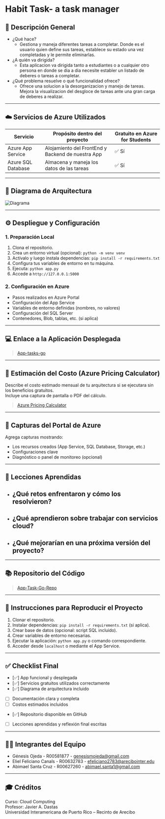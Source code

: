 # Habit Task- a task manager
## 🎯 Descripción General
- ¿Qué hace?
    - Gestiona y maneja diferentes tareas a completar. Donde es el usuario quien define sus tareas,
     establece su estado una vez completadas y le permite eliminarlas.   
- ¿A quién va dirigida?
    - Esta aplicacion va dirigida tanto a estudiantes o a cualquier otro persona en donde se dia a dia 
    necesite establer un listado de deberes o tareas a completar.
- ¿Qué problema resuelve o qué funcionalidad ofrece?
    - Ofrece una solucion a la desorganizacion y manejo de tareas. Mejora la visualizacion del desgloce 
    de tareas ante una gran carga de deberes a realizar.

---

## ☁️ Servicios de Azure Utilizados
| Servicio              | Propósito dentro del proyecto                    | Gratuito en Azure for Students |
|-----------------------|--------------------------------------------------|--------------------------------|
| Azure App Service     | Alojamiento del FrontEnd y Backend de nuestra App| ✅ Sí                          |
| Azure SQL Database    | Almacena y maneja los datos de las tareas        | ✅ Sí                          |

---

## 🧱 Diagrama de Arquitectura

![Diagrama](https://res.cloudinary.com/df9cpjyaf/image/upload/v1747148349/rylg0w9cxhtexjkdnbxu.png)

---

## ⚙️ Despliegue y Configuración

### 1. Preparación Local

1. Clona el repositorio.
2. Crea un entorno virtual (opcional): `python -m venv venv`
3. Actívalo y luego instala dependencias: `pip install -r requirements.txt`
4. Configura tus variables de entorno en tu máquina.
5. Ejecuta: `python app.py`
6. Accede a `http://127.0.0.1:5000`

### 2. Configuración en Azure
- Pasos realizados en Azure Portal
- Configuración del App Service
- Variables de entorno definidas (nombres, no valores)
- Configuración del SQL Server
- Contenedores, Blob, tablas, etc. (si aplica)


---

## 💻 Enlace a la Aplicación Desplegada
> [App-tasks-go](https://app-tasks-go-hdbxg4fvarfpgua5.eastus2-01.azurewebsites.net/)

---

## 💸 Estimación del Costo (Azure Pricing Calculator)
Describe el costo estimado mensual de tu arquitectura si se ejecutara sin los beneficios gratuitos.  
Incluye una captura de pantalla o PDF del cálculo.  
> [Azure Pricing Calculator](https://azure.microsoft.com/en-us/pricing/calculator/)

---

## 📁 Capturas del Portal de Azure
Agrega capturas mostrando:
- Los recursos creados (App Service, SQL Database, Storage, etc.)
- Configuraciones clave
- Diagnóstico o panel de monitoreo (opcional)

---

## 📘 Lecciones Aprendidas
- ¿Qué retos enfrentaron y cómo los resolvieron?
    -
- ¿Qué aprendieron sobre trabajar con servicios cloud?
    -
- ¿Qué mejorarían en una próxima versión del proyecto?
    -

---

## 📚 Repositorio del Código
> [App-Task-Go-Repo](https://github.com/DevQueenPR/Proyecto-Final-Cloud)

---

## 📄 Instrucciones para Reproducir el Proyecto
1. Clonar el repositorio.
2. Instalar dependencias: `pip install -r requirements.txt` (si aplica).
3. Crear base de datos (opcional: script SQL incluido).
4. Crear variables de entorno necesarias.
5. Ejecutar la aplicación: `python app.py` o comando correspondiente.
6. Acceder desde `localhost` o mediante el App Service.

---

## ✅ Checklist Final
- [✅] App funcional y desplegada
- [✅] Servicios gratuitos utilizados correctamente
- [✅] Diagrama de arquitectura incluido
- [ ] Documentación clara y completa
- [ ] Costos estimados incluidos
- [✅] Repositorio disponible en GitHub
- [ ] Lecciones aprendidas y reflexión final escritas


---

## 🧑‍💻 Integrantes del Equipo
- Génesis Ojeda - R00581877 - genesismojeda@gmail.com
- Eliel Feliciano Canals - R00632783 - efeliciano2783@arecibointer.edu
- Abimael Santa Cruz - R00627260 - abimael.santa1@gmail.com


---

## 🎓 Créditos
Curso: Cloud Computing  
Profesor: Javier A. Dastas  
Universidad Interamericana de Puerto Rico – Recinto de Arecibo
